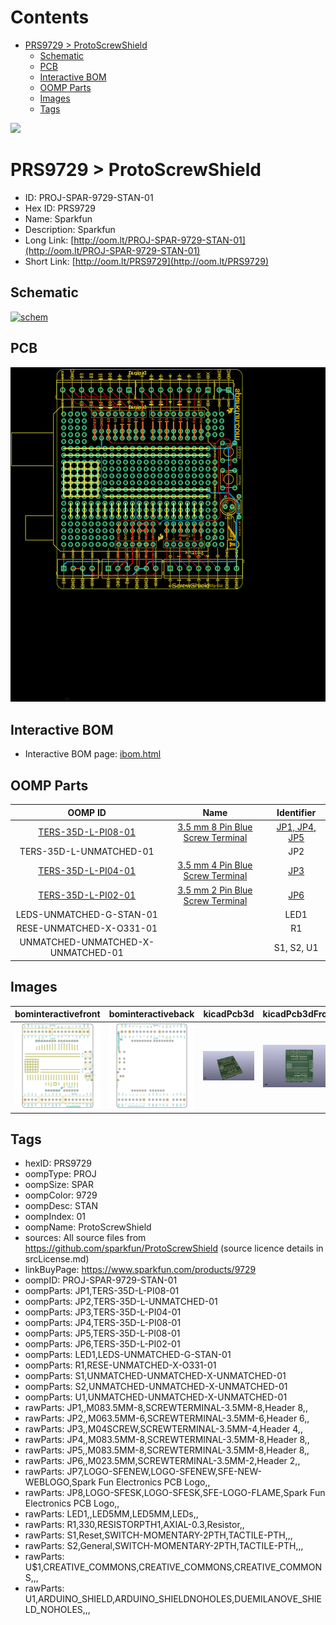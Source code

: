 



Contents
========

* [PRS9729 > ProtoScrewShield](#prs9729--protoscrewshield)
	* [Schematic](#schematic)
	* [PCB](#pcb)
	* [Interactive BOM](#interactive-bom)
	* [OOMP Parts](#oomp-parts)
	* [Images](#images)
	* [Tags](#tags)
  
![][im]
# PRS9729 > ProtoScrewShield

- ID: PROJ-SPAR-9729-STAN-01
- Hex ID: PRS9729
- Name: Sparkfun
- Description: Sparkfun
- Long Link: [http://oom.lt/PROJ-SPAR-9729-STAN-01](http://oom.lt/PROJ-SPAR-9729-STAN-01)
- Short Link: [http://oom.lt/PRS9729](http://oom.lt/PRS9729)

## Schematic
  
[![schem](eagleSchemImage.png)](eagleSchemImage.png)
## PCB
  
[![pcb](eagleImage.png)](eagleImage.png)
## Interactive BOM

- Interactive BOM page: [ibom.html](https://htmlpreview.github.io/?https://github.com/oomlout/oomlout_OOMP_projects/blob/main/PROJ-SPAR-9729-STAN-01/kicad/bom/ibom.html)

## OOMP Parts
  

|OOMP ID|Name|Identifier|
| :---: | :---: | :---: |
|[TERS-35D-L-PI08-01](https://github.com/oomlout/oomlout_OOMP_parts/tree/main/TERS-35D-L-PI08-01/)|[3.5 mm 8 Pin Blue Screw Terminal](https://github.com/oomlout/oomlout_OOMP_parts/tree/main/TERS-35D-L-PI08-01/)|[JP1, JP4, JP5](https://github.com/oomlout/oomlout_OOMP_parts/tree/main/TERS-35D-L-PI08-01/)|
|TERS-35D-L-UNMATCHED-01||JP2|
|[TERS-35D-L-PI04-01](https://github.com/oomlout/oomlout_OOMP_parts/tree/main/TERS-35D-L-PI04-01/)|[3.5 mm 4 Pin Blue Screw Terminal](https://github.com/oomlout/oomlout_OOMP_parts/tree/main/TERS-35D-L-PI04-01/)|[JP3](https://github.com/oomlout/oomlout_OOMP_parts/tree/main/TERS-35D-L-PI04-01/)|
|[TERS-35D-L-PI02-01](https://github.com/oomlout/oomlout_OOMP_parts/tree/main/TERS-35D-L-PI02-01/)|[3.5 mm 2 Pin Blue Screw Terminal](https://github.com/oomlout/oomlout_OOMP_parts/tree/main/TERS-35D-L-PI02-01/)|[JP6](https://github.com/oomlout/oomlout_OOMP_parts/tree/main/TERS-35D-L-PI02-01/)|
|LEDS-UNMATCHED-G-STAN-01||LED1|
|RESE-UNMATCHED-X-O331-01||R1|
|UNMATCHED-UNMATCHED-X-UNMATCHED-01||S1, S2, U1|

## Images
  
  

|bominteractivefront|bominteractiveback|kicadPcb3d|kicadPcb3dFront|kicadPcb3dBack|kicadSchem|eagleImage|eagleSchemImage|pcbdraw|pcbdrawback|
| :---: | :---: | :---: | :---: | :---: | :---: | :---: | :---: | :---: | :---: |
|[![bominteractivefront](bomFront_140.png)](bomFront.png)|[![bominteractiveback](bomBack_140.png)](bomBack.png)|[![kicadPcb3d](kicadPcb3d_140.png)](kicadPcb3d.png)|[![kicadPcb3dFront](kicadPcb3dFront_140.png)](kicadPcb3dFront.png)|[![kicadPcb3dBack](kicadPcb3dBack_140.png)](kicadPcb3dBack.png)|[![kicadSchem](kicadSchem_140.png)](kicadSchem.png)|[![eagleImage](eagleImage_140.png)](eagleImage.png)|[![eagleSchemImage](eagleSchemImage_140.png)](eagleSchemImage.png)|[![pcbdraw](pcbdraw_140.png)](pcbdraw.png)|[![pcbdrawback](pcbdrawBack_140.png)](pcbdrawBack.png)|

## Tags

- hexID: PRS9729
- oompType: PROJ
- oompSize: SPAR
- oompColor: 9729
- oompDesc: STAN
- oompIndex: 01
- oompName: ProtoScrewShield
- sources: All source files from https://github.com/sparkfun/ProtoScrewShield (source licence details in srcLicense.md)
- linkBuyPage: https://www.sparkfun.com/products/9729
- oompID: PROJ-SPAR-9729-STAN-01
- oompParts: JP1,TERS-35D-L-PI08-01
- oompParts: JP2,TERS-35D-L-UNMATCHED-01
- oompParts: JP3,TERS-35D-L-PI04-01
- oompParts: JP4,TERS-35D-L-PI08-01
- oompParts: JP5,TERS-35D-L-PI08-01
- oompParts: JP6,TERS-35D-L-PI02-01
- oompParts: LED1,LEDS-UNMATCHED-G-STAN-01
- oompParts: R1,RESE-UNMATCHED-X-O331-01
- oompParts: S1,UNMATCHED-UNMATCHED-X-UNMATCHED-01
- oompParts: S2,UNMATCHED-UNMATCHED-X-UNMATCHED-01
- oompParts: U1,UNMATCHED-UNMATCHED-X-UNMATCHED-01
- rawParts: JP1,,M083.5MM-8,SCREWTERMINAL-3.5MM-8,Header 8,,
- rawParts: JP2,,M063.5MM-6,SCREWTERMINAL-3.5MM-6,Header 6,,
- rawParts: JP3,,M04SCREW,SCREWTERMINAL-3.5MM-4,Header 4,,
- rawParts: JP4,,M083.5MM-8,SCREWTERMINAL-3.5MM-8,Header 8,,
- rawParts: JP5,,M083.5MM-8,SCREWTERMINAL-3.5MM-8,Header 8,,
- rawParts: JP6,,M023.5MM,SCREWTERMINAL-3.5MM-2,Header 2,,
- rawParts: JP7,LOGO-SFENEW,LOGO-SFENEW,SFE-NEW-WEBLOGO,Spark Fun Electronics PCB Logo,,
- rawParts: JP8,LOGO-SFESK,LOGO-SFESK,SFE-LOGO-FLAME,Spark Fun Electronics PCB Logo,,
- rawParts: LED1,,LED5MM,LED5MM,LEDs,,
- rawParts: R1,330,RESISTORPTH1,AXIAL-0.3,Resistor,,
- rawParts: S1,Reset,SWITCH-MOMENTARY-2PTH,TACTILE-PTH,,,
- rawParts: S2,General,SWITCH-MOMENTARY-2PTH,TACTILE-PTH,,,
- rawParts: U$1,CREATIVE_COMMONS,CREATIVE_COMMONS,CREATIVE_COMMONS,,,
- rawParts: U1,ARDUINO_SHIELD,ARDUINO_SHIELDNOHOLES,DUEMILANOVE_SHIELD_NOHOLES,,,



[im]: kicadPcb3d_450.png
